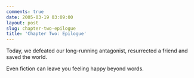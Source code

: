 ```yaml
---
comments: true
date: 2005-03-19 03:09:00
layout: post
slug: chapter-two-epilogue
title: 'Chapter Two: Epilogue'
---
```


Today, we defeated our long-running antagonist, resurrected a friend and saved the world.  

Even fiction can leave you feeling happy beyond words.
